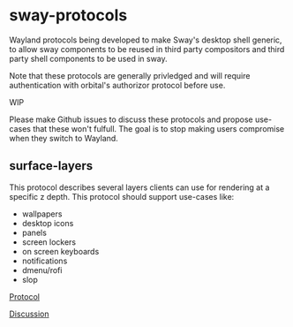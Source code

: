 # sway-protocols

Wayland protocols being developed to make Sway's desktop shell generic, to
allow sway components to be reused in third party compositors and third party
shell components to be used in sway.

Note that these protocols are generally privledged and will require
authentication with orbital's authorizor protocol before use.

WIP

Please make Github issues to discuss these protocols and propose use-cases that
these won't fulfull. The goal is to stop making users compromise when they
switch to Wayland.

## surface-layers

This protocol describes several layers clients can use for rendering at a
specific z depth. This protocol should support use-cases like:

- wallpapers
- desktop icons
- panels
- screen lockers
- on screen keyboards
- notifications
- dmenu/rofi
- slop

[Protocol](https://github.com/SirCmpwn/sway-protocols/blob/master/unstable/surface-layers.xml)

[Discussion](https://github.com/SirCmpwn/sway-protocols/issues/1)
